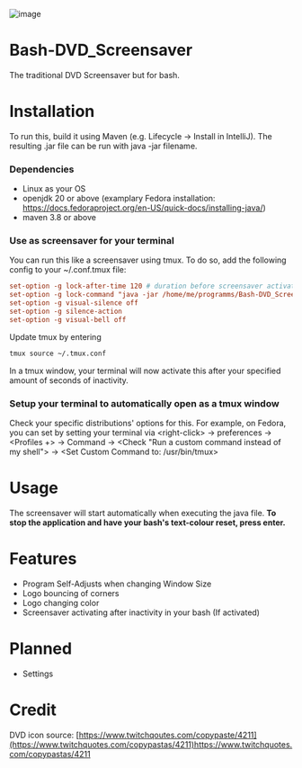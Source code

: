 ![image](https://github.com/Jacinto-S/Bash-DVD_Screensaver/assets/122536229/a36de062-446c-470c-b2b5-e38dc474bc42)

# Bash-DVD_Screensaver
The traditional DVD Screensaver but for bash.


# Installation
To run this, build it using Maven (e.g. Lifecycle -> Install in IntelliJ).
The resulting .jar file can be run with java -jar filename.

### Dependencies
- Linux as your OS
- openjdk 20 or above (examplary Fedora installation: https://docs.fedoraproject.org/en-US/quick-docs/installing-java/)
- maven 3.8 or above

### Use as screensaver for your terminal
You can run this like a screensaver using tmux.
To do so, add the following config to your ~/.conf.tmux file:
```conf
set-option -g lock-after-time 120 # duration before screensaver activates in seconds
set-option -g lock-command "java -jar /home/me/programms/Bash-DVD_Screensaver.jar" # Replace with your path
set-option -g visual-silence off
set-option -g silence-action
set-option -g visual-bell off
```
Update tmux by entering
```bash
tmux source ~/.tmux.conf
```
In a tmux window, your terminal will now activate this after your specified amount of seconds of inactivity.

### Setup your terminal to automatically open as a tmux window
Check your specific distributions' options for this. For example, on Fedora, you can set by setting your terminal via \<right-click> -> preferences -> <Profiles +> -> Command -> \<Check "Run a custom command instead of my shell"> -> \<Set Custom Command to: /usr/bin/tmux>

# Usage
The screensaver will start automatically when executing the java file. 
**To stop the application and have your bash's text-colour reset, press enter.**

# Features
- Program Self-Adjusts when changing Window Size
- Logo bouncing of corners
- Logo changing color
- Screensaver activating after inactivity in your bash (If activated)


# Planned
- Settings

# Credit
DVD icon source: [https://www.twitchqoutes.com/copypaste/4211](https://www.twitchquotes.com/copypastas/4211)https://www.twitchquotes.com/copypastas/4211
